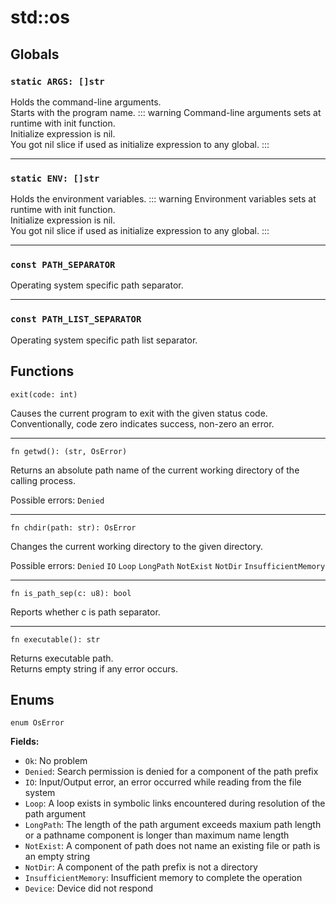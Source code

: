 # std::os
## Globals
### `static ARGS: []str`
Holds the command-line arguments.\
Starts with the program name.
::: warning
Command-line arguments sets at runtime with init function.\
Initialize expression is nil.\
You got nil slice if used as initialize expression to any global.
:::

---

### `static ENV: []str`
Holds the environment variables.
::: warning
Environment variables sets at runtime with init function. \
Initialize expression is nil. \
You got nil slice if used as initialize expression to any global.
:::

---

### `const PATH_SEPARATOR`
Operating system specific path separator.

---

### `const PATH_LIST_SEPARATOR`
Operating system specific path list separator.

## Functions
```
exit(code: int)
```
Causes the current program to exit with the given status code.\
Conventionally, code zero indicates success, non-zero an error.

---

```
fn getwd(): (str, OsError)
```
Returns an absolute path name of the current working directory of the calling process.

Possible errors: `Denied`

---

```
fn chdir(path: str): OsError
```
Changes the current working directory to the given directory.

Possible errors: `Denied` `IO` `Loop` `LongPath` `NotExist` `NotDir` `InsufficientMemory`

---

```
fn is_path_sep(c: u8): bool
```
Reports whether c is path separator.

---

```
fn executable(): str
```
Returns executable path.\
Returns empty string if any error occurs. 

## Enums
`enum OsError`

**Fields:**
- `Ok`: No problem
- `Denied`: Search permission is denied for a component of the path prefix
- `IO`: Input/Output error, an error occurred while reading from the file system
- `Loop`: A loop exists in symbolic links encountered during resolution of the path argument
- `LongPath`: The length of the path argument exceeds maxium path length or a pathname component is longer than maximum name length
- `NotExist`: A component of path does not name an existing file or path is an empty string
- `NotDir`: A component of the path prefix is not a directory
- `InsufficientMemory`: Insufficient memory to complete the operation
- `Device`: Device did not respond
